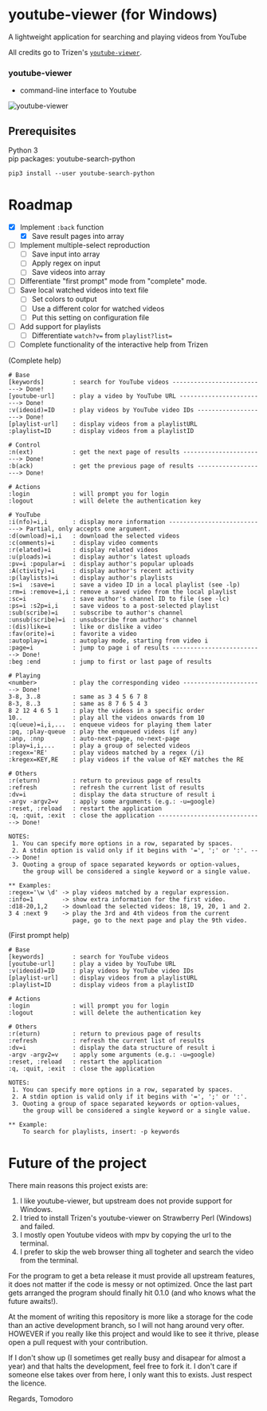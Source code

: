 # youtube-viewer (for Windows)
A lightweight application for searching and playing videos from YouTube

All credits go to Trizen's [`youtube-viewer`](https://github.com/trizen/youtube-viewer).

### youtube-viewer
* command-line interface to Youtube

![youtube-viewer](https://i.postimg.cc/HnbTypwG/Screenshot-5.png)

## Prerequisites
Python 3<br>
pip packages: youtube-search-python
```
pip3 install --user youtube-search-python
```

# Roadmap

- [x] Implement `:back` function
    - [x] Save result pages into array
- [ ] Implement multiple-select reproduction
    - [ ] Save input into array
    - [ ] Apply regex on input
    - [ ] Save videos into array
- [ ] Differentiate "first prompt" mode from "complete" mode.
- [ ] Save local watched videos into text file
    - [ ] Set colors to output
    - [ ] Use a different color for watched videos
    - [ ] Put this setting on configuration file
- [ ] Add support for playlists
    - [ ] Differentiate `watch?v=` from `playlist?list=`
- [ ] Complete functionality of the interactive help from Trizen

(Complete help)

```
# Base
[keywords]        : search for YouTube videos ---------------------------> Done!
[youtube-url]     : play a video by YouTube URL -------------------------> Done!
:v(ideoid)=ID     : play videos by YouTube video IDs --------------------> Done!
[playlist-url]    : display videos from a playlistURL
:playlist=ID      : display videos from a playlistID

# Control
:n(ext)           : get the next page of results ------------------------> Done!
:b(ack)           : get the previous page of results --------------------> Done!

# Actions
:login            : will prompt you for login
:logout           : will delete the authentication key

# YouTube
:i(nfo)=i,i       : display more information ----------------------------> Partial, only accepts one argument.
:d(ownload)=i,i   : download the selected videos
:c(omments)=i     : display video comments
:r(elated)=i      : display related videos
:u(ploads)=i      : display author's latest uploads
:pv=i :popular=i  : display author's popular uploads
:A(ctivity)=i     : display author's recent activity
:p(laylists)=i    : display author's playlists
:s=i  :save=i     : save a video ID in a local playlist (see -lp)
:rm=i :remove=i,i : remove a saved video from the local playlist
:sc=i             : save author's channel ID to file (see -lc)
:ps=i :s2p=i,i    : save videos to a post-selected playlist
:sub(scribe)=i    : subscribe to author's channel
:unsub(scribe)=i  : unsubscribe from author's channel
:(dis)like=i      : like or dislike a video
:fav(orite)=i     : favorite a video
:autoplay=i       : autoplay mode, starting from video i
:page=i           : jump to page i of results --------------------------> Done!
:beg :end         : jump to first or last page of results

# Playing
<number>          : play the corresponding video -----------------------> Done!
3-8, 3..8         : same as 3 4 5 6 7 8
8-3, 8..3         : same as 8 7 6 5 4 3
8 2 12 4 6 5 1    : play the videos in a specific order
10..              : play all the videos onwards from 10
:q(ueue)=i,i,...  : enqueue videos for playing them later
:pq, :play-queue  : play the enqueued videos (if any)
:anp, :nnp        : auto-next-page, no-next-page
:play=i,i,...     : play a group of selected videos
:regex='RE'       : play videos matched by a regex (/i)
:kregex=KEY,RE    : play videos if the value of KEY matches the RE

# Others
:r(eturn)         : return to previous page of results
:refresh          : refresh the current list of results
:dv=i             : display the data structure of result i
-argv -argv2=v    : apply some arguments (e.g.: -u=google)
:reset, :reload   : restart the application
:q, :quit, :exit  : close the application ------------------------------> Done!

NOTES:
 1. You can specify more options in a row, separated by spaces.
 2. A stdin option is valid only if it begins with '=', ';' or ':'. ----> Done!
 3. Quoting a group of space separated keywords or option-values,
    the group will be considered a single keyword or a single value.

** Examples:
:regex='\w \d' -> play videos matched by a regular expression.
:info=1        -> show extra information for the first video.
:d18-20,1,2    -> download the selected videos: 18, 19, 20, 1 and 2.
3 4 :next 9    -> play the 3rd and 4th videos from the current
                  page, go to the next page and play the 9th video.
```

(First prompt help)
```
# Base
[keywords]        : search for YouTube videos
[youtube-url]     : play a video by YouTube URL
:v(ideoid)=ID     : play videos by YouTube video IDs
[playlist-url]    : display videos from a playlistURL
:playlist=ID      : display videos from a playlistID

# Actions
:login            : will prompt you for login
:logout           : will delete the authentication key

# Others
:r(eturn)         : return to previous page of results
:refresh          : refresh the current list of results
:dv=i             : display the data structure of result i
-argv -argv2=v    : apply some arguments (e.g.: -u=google)
:reset, :reload   : restart the application
:q, :quit, :exit  : close the application

NOTES:
 1. You can specify more options in a row, separated by spaces.
 2. A stdin option is valid only if it begins with '=', ';' or ':'.
 3. Quoting a group of space separated keywords or option-values,
    the group will be considered a single keyword or a single value.

** Example:
    To search for playlists, insert: -p keywords
```

# Future of the project

There main reasons this project exists are:
1. I like youtube-viewer, but upstream does not provide support for Windows.
2. I tried to install Trizen's youtube-viewer on Strawberry Perl (Windows) and failed.
3. I mostly open Youtube videos with mpv by copying the url to the terminal.
4. I prefer to skip the web browser thing all togheter and search the video from the terminal.

For the program to get a beta release it must provide all upstream features, it does not matter if the code is messy or not optimized.
Once the last part gets arranged the program should finally hit 0.1.0 (and who knows what the future awaits!).

At the moment of writing this repository is more like a storage for the code than an active development branch, so I will not hang around very ofter.
HOWEVER if you really like this project and would like to see it thrive, please open a pull request with your contribution.

If I don't show up (I sometimes get really busy and disapear for almost a year) and that halts the development,
feel free to fork it. I don't care if someone else takes over from here, I only want this to exists. Just respect the licence.

Regards, Tomodoro
